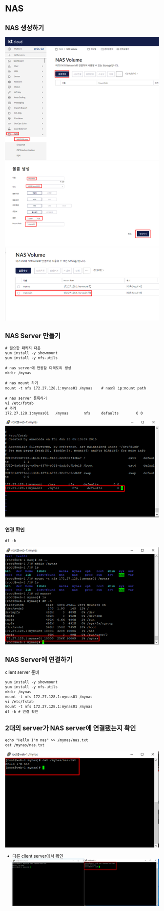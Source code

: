 # NAS
## NAS 생성하기
![image](./image/ktcloud_nas/1.png)<br/>
![image](./image/ktcloud_nas/2.png)<br/>
![image](./image/ktcloud_nas/3.png)<br/>

## NAS Server 만들기
```shell
# 필요한 패키지 다운
yum install -y showmount
yum install -y nfs-utils

# nas server에 연동할 디렉토리 생성
mkdir /mynas

# nas mount 하기
mount -t nfs 172.27.128.1:mynas01 /mynas    # nas의 ip:mount path

# nas server 등록하기
vi /etc/fstab
# 추가
172.27.128.1:mynas01   /mynas       nfs     defaults        0 0
```
![image](./image/ktcloud_nas/5.png)<br/>
### 연결 확인
```
df -h
```
![image](./image/ktcloud_nas/4.png)<br/>

## NAS Server에 연결하기
client server 준비<br/>
```shell
yum install -y showmount
yum install -y nfs-utils
mkdir /mynas
mount -t nfs 172.27.128.1:mynas01 /mynas
vi /etc/fstab
mount -t nfs 172.27.128.1:mynas01 /mynas
df -h # 연결 확인
```
## 2대의 server가 NAS server에 연결됐는지 확인
```shell
echo "Hello I'm nas" >> /mynas/nas.txt
cat /mynas/nas.txt
```
![image](./image/ktcloud_nas/6.png)<br/>

- 다른 client server에서 확인
    ![image](./image/ktcloud_nas/7.png)<br/>






